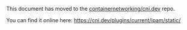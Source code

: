 
This document has moved to the [containernetworking/cni.dev](https://github.com/containernetworking/cni.dev) repo.

You can find it online here: https://cni.dev/plugins/current/ipam/static/
